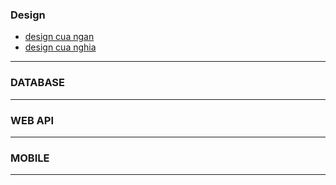 ### Design
- [design cua ngan](https://www.figma.com/file/DtiChmYWz8KVVFBbVAw2Rr/Chi-tiết?node-id=0%3A1&t=00q7P7JqcRJxUvQm-0)
- [design cua nghia](https://www.figma.com/file/J8P1jTxybyvgwtumPnoX2L/Job-Seeker?node-id=76%3A762&t=nYrzMc8MLFpKL7hv-0)
---
### DATABASE
---
### WEB API
---
### MOBILE
---
